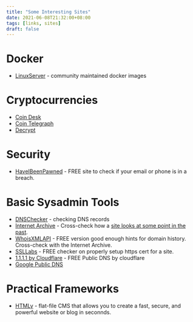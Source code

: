 ```yaml
---
title: "Some Interesting Sites"
date: 2021-06-08T21:32:00+08:00
tags: [links, sites]
draft: false
---
```


# Docker
* [LinuxServer](https://www.linuxserver.io/) - community maintained docker images

# Cryptocurrencies
* [Coin Desk](https://www.coindesk.com/)
* [Coin Telegraph](https://www.cointelegraph.com/)
* [Decrypt](https://decrypt.co/)

# Security
* [HaveIBeenPawned](https://haveibeenpwned.com/) - FREE site to check if your email or phone is in a breach.

# Basic Sysadmin Tools
* [DNSChecker](https://dnschecker.org/) - checking DNS records
* [Internet Archive](https://archive.org/) - Cross-check how a [site looks at some point in the past](https://ismael.casimpan.com/posts/internet-archive/).
* [WhoisXMLAPI](https://whois-history.whoisxmlapi.com/) - FREE version good enough hints for domain history. Cross-check with the Internet Archive.
* [SSLLabs](https://www.ssllabs.com/ssltest/) - FREE checker on properly setup https cert for a site.
* [1.1.1.1 by Cloudflare](https://1.1.1.1/) - FREE Public DNS by cloudflare
* [Google Public DNS](https://developers.google.com/speed/public-dns/docs/using)

# Practical Frameworks
* [HTMLy](https://www.htmly.com) - flat-file CMS that allows you to create a fast, secure, and powerful website or blog in seconnds.
